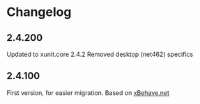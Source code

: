 # Changelog

## 2.4.200

Updated to xunit.core 2.4.2
Removed desktop (net462) specifics

## 2.4.100

First version, for easier migration. Based on [xBehave.net](https://github.com/adamralph/xbehave.net)
